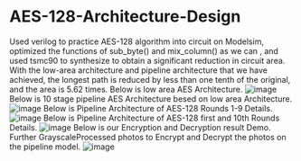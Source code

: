 # AES-128-Architecture-Design
Used verilog to practice AES-128 algorithm into circuit on Modelsim, optimized the functions of sub_byte() and
mix_column() as we can , and used tsmc90 to synthesize to obtain a significant reduction in circuit area. With the low-area architecture and pipeline architecture that we have achieved, the longest path is reduced by less than one tenth of the original, and the area is 5.62 times.
Below is low area AES Architecture.
![image](https://github.com/RayChao1030/AES-128-Architecture-Design/assets/76627328/b7b34777-850e-4d04-b58d-dc53c7cf1611)
Below is 10 stage pipeline AES Architecture besed on low area Architecture.
![image](https://github.com/RayChao1030/AES-128-Architecture-Design/assets/76627328/84a256aa-9a64-4a44-ab8f-df086df44a56)
Below is Pipeline Architecture of AES-128 Rounds 1-9 Details.
![image](https://github.com/RayChao1030/AES-128-Architecture-Design/assets/76627328/cfbaf3b6-cc3e-4312-8d28-0e6e70e15754)
Below is Pipeline Architecture of AES-128 first and 10th Rounds Details.
![image](https://github.com/RayChao1030/AES-128-Architecture-Design/assets/76627328/bc4809ac-ca29-43c5-91de-63dcb83d709a)
Below is our Encryption and Decryption result Demo. Further GrayscaleProcessed photos to Encrypt and Decrypt the photos on the pipeline model.
![image](https://github.com/RayChao1030/AES-128-Architecture-Design/assets/76627328/7fa166f6-535a-44d8-939f-625b25ac433b)
